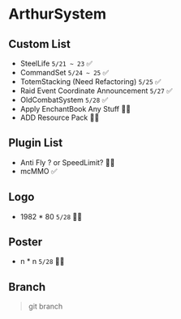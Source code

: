 # ArthurSystem

## Custom List
* SteelLife `5/21 ~ 23` ✅
* CommandSet  `5/24 ~ 25` ✅
* TotemStacking (Need Refactoring) `5/25` ✅ 
* Raid Event Coordinate Announcement `5/27` ✅
* OldCombatSystem `5/28` ✅
* Apply EnchantBook Any Stuff 👨‍💻
* ADD Resource Pack 👨‍💻

## Plugin List
* Anti Fly ? or SpeedLimit? 👨‍💻
* mcMMO ✅

## Logo
* 1982 * 80 `5/28` 👨‍💻

## Poster
* n * n `5/28` 👨‍💻

## Branch
 > git branch